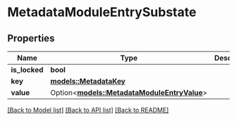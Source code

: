 # MetadataModuleEntrySubstate

## Properties

Name | Type | Description | Notes
------------ | ------------- | ------------- | -------------
**is_locked** | **bool** |  | 
**key** | [**models::MetadataKey**](MetadataKey.md) |  | 
**value** | Option<[**models::MetadataModuleEntryValue**](MetadataModuleEntryValue.md)> |  | [optional]

[[Back to Model list]](../README.md#documentation-for-models) [[Back to API list]](../README.md#documentation-for-api-endpoints) [[Back to README]](../README.md)


